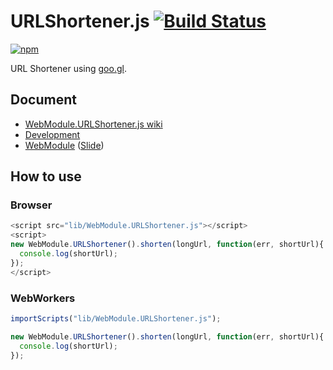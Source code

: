 # URLShortener.js [![Build Status](https://api.travis-ci.org/legokichi/WebModule.URLShortener.js.png)](http://travis-ci.org/legokichi/WebModule.URLShortener.js)

[![npm](https://nodei.co/npm/legokichi.urlshortener.js.png?downloads=true&stars=true)](https://nodei.co/npm/legokichi.urlshortener.js/)

URL Shortener using [goo.gl](http://goo.gl/).

## Document

- [WebModule.URLShortener.js wiki](https://github.com/legokichi/WebModule.URLShortener.js/wiki/URLShortener)
- [Development](https://github.com/uupaa/WebModule/wiki/Development)
- [WebModule](https://github.com/uupaa/WebModule) ([Slide](http://uupaa.github.io/Slide/slide/WebModule/index.html))


## How to use

### Browser

```js
<script src="lib/WebModule.URLShortener.js"></script>
<script>
new WebModule.URLShortener().shorten(longUrl, function(err, shortUrl){
  console.log(shortUrl);
});
</script>
```

### WebWorkers

```js
importScripts("lib/WebModule.URLShortener.js");

new WebModule.URLShortener().shorten(longUrl, function(err, shortUrl){
  console.log(shortUrl);
});
```
